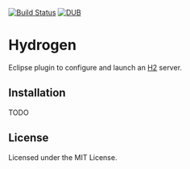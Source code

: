 [![Build Status](https://travis-ci.org/avojak/hydrogen.svg?branch=master)](https://travis-ci.org/avojak/hydrogen) [![DUB](https://img.shields.io/dub/l/vibe-d.svg)](https://opensource.org/licenses/MIT)

# Hydrogen

Eclipse plugin to configure and launch an [H2](http://www.h2database.com) server.

## Installation

TODO

## License

Licensed under the MIT License.